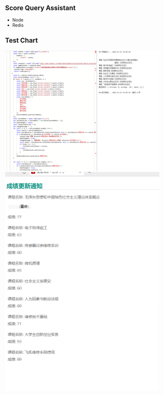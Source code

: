 ## Score Query Assistant
 

- Node
- Redis

## Test Chart

![Test Image](./images/1.png)
![Test Image](./images/2.png)
